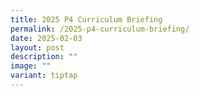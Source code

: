 ```yaml
---
title: 2025 P4 Curriculum Briefing
permalink: /2025-p4-curriculum-briefing/
date: 2025-02-03
layout: post
description: ""
image: ""
variant: tiptap
---
```

